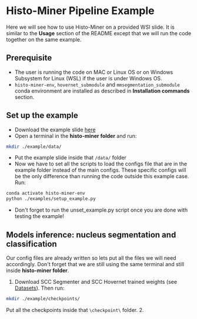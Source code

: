 # Histo-Miner Pipeline Example


Here we will see how to use Histo-Miner on a provided WSI slide. It is similar to the **Usage** section of the README except that we will run the code together on the same example. 


## Prerequisite

- The user is running the code on MAC or Linux OS or on Windows Subsystem for Linux (WSL) if the user is under Windows OS. 
- `histo-miner-env`, `hovernet_submodule` and `mmsegmentation_submodule` conda environment are installed as described in **Installation commands** section. 


## Set up the example


- Download the example slide [here](https://uni-koeln.sciebo.de/s/m7Ko2UyL6Qo4bdM)
- Open a terminal in the **histo-miner folder** and run: 

```bash
mkdir ./example/data/  
```

- Put the example slide inside that `/data/` folder 
- Now we have to set all the scripts to load the configs file that are in the example folder instead of the main configs. These specific configs will be the only difference than running the code outside this example case. Run:

```bash
conda activate histo-miner-env
python ./examples/setup_example.py
```
- Don't forget to run the unset_example.py script once you are done with testing the example!




## Models inference: nucleus segmentation and classification


Our config files are already written so lets put all the files we will need accordingly. Don't forget that we are still using the same terminal and still inside **histo-miner folder**. 


1. Download SCC Segmenter and SCC Hovernet trained weights (see [Datasets](#datasets)). Then run:
```bash
mkdir ./example/checkpoints/  
```
Put all the checkpoints inside that `\checkpoint\` folder. 
2.  